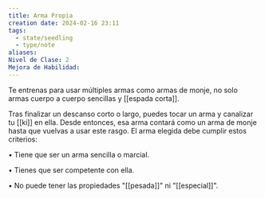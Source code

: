 ```yaml
---
title: Arma Propia
creation date: 2024-02-16 23:11
tags:
  - state/seedling
  - type/note
aliases: 
Nivel de Clase: 2
Mejora de Habilidad:
---
```

Te entrenas para usar múltiples armas como armas de monje, no solo armas cuerpo a cuerpo
sencillas y [[espada corta]]. 

Tras finalizar un descanso corto o largo, puedes tocar un arma y canalizar tu [[ki]] en ella. Desde entonces, esa arma contará como un arma de monje hasta que vuelvas a usar este rasgo.
El arma elegida debe cumplir estos criterios:

• Tiene que ser un arma sencilla o marcial.

• Tienes que ser competente con ella.

• No puede tener las propiedades "[[pesada]]" ni "[[especial]]".

